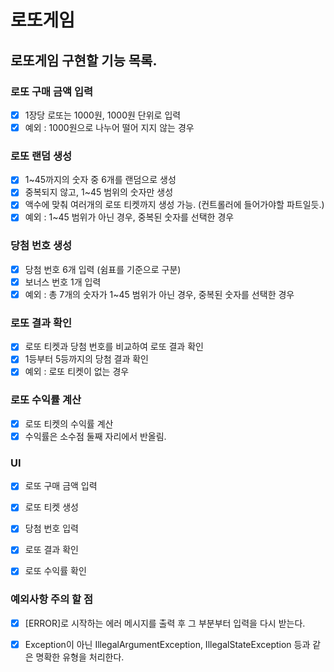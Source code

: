 # 로또게임

## 로또게임 구현할 기능 목록.

### 로또 구매 금액 입력
- [x] 1장당 로또는 1000원, 1000원 단위로 입력
- [x] 예외 : 1000원으로 나누어 떨어 지지 않는 경우

### 로또 랜덤 생성
- [x] 1~45까지의 숫자 중 6개를 랜덤으로 생성
- [x] 중복되지 않고, 1~45 범위의 숫자만 생성
- [x] 액수에 맞춰 여러개의 로또 티켓까지 생성 가능. (컨트롤러에 들어가야할 파트일듯.)
- [x] 예외 : 1~45 범위가 아닌 경우, 중복된 숫자를 선택한 경우

### 당첨 번호 생성
- [x] 당첨 번호 6개 입력 (쉼표를 기준으로 구분)
- [x] 보너스 번호 1개 입력
- [x] 예외 : 총 7개의 숫자가 1~45 범위가 아닌 경우, 중복된 숫자를 선택한 경우

### 로또 결과 확인
- [x] 로또 티켓과 당첨 번호를 비교하여 로또 결과 확인
- [x] 1등부터 5등까지의 당첨 결과 확인
- [x] 예외 : 로또 티켓이 없는 경우

### 로또 수익률 계산
- [x] 로또 티켓의 수익률 계산
- [x] 수익률은 소수점 둘째 자리에서 반올림.

### UI
- [x] 로또 구매 금액 입력
- [x] 로또 티켓 생성
- [x] 당첨 번호 입력
- [x] 로또 결과 확인
- [x] 로또 수익률 확인


### 예외사항 주의 할 점
- [x] [ERROR]로 시작하는 에러 메시지를 출력 후 그 부분부터 입력을 다시 받는다.
- [x] Exception이 아닌 IllegalArgumentException, IllegalStateException 등과 같은 명확한 유형을 처리한다.


